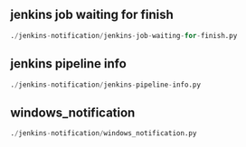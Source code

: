
## jenkins job waiting for finish
```python
./jenkins-notification/jenkins-job-waiting-for-finish.py
```


## jenkins pipeline info
```python
./jenkins-notification/jenkins-pipeline-info.py
```


## windows_notification
```python
./jenkins-notification/windows_notification.py
```

